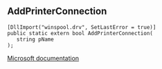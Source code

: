 ## AddPrinterConnection

```
[DllImport("winspool.drv", SetLastError = true)]
public static extern bool AddPrinterConnection(
   string pName
);
```

[Microsoft documentation](TODO)
